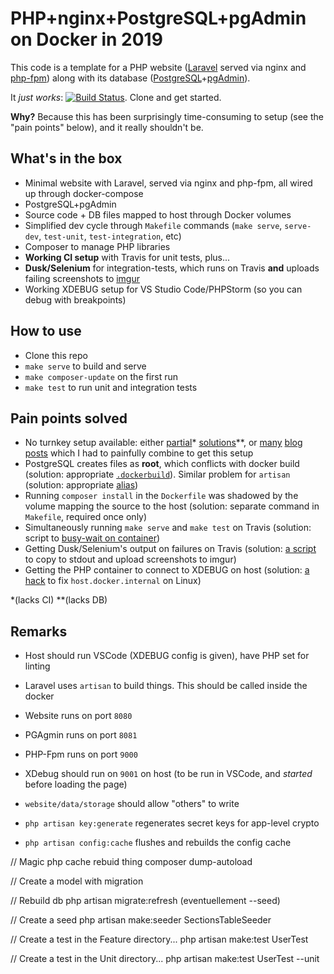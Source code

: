 # PHP+nginx+PostgreSQL+pgAdmin on Docker in 2019 

This code is a template for a PHP website ([Laravel](https://laravel.com/) served via nginx and [php-fpm](https://php-fpm.org/)) along with its database ([PostgreSQL](https://www.postgresql.org)+[pgAdmin](https://www.pgadmin.org/)).

It *just works*: [![Build Status](https://travis-ci.com/lbarman/Laravel-PHP-nginx-PostgreSQL-pgAdmin-Docker.svg?branch=master)](https://travis-ci.com/lbarman/Laravel-PHP-nginx-PostgreSQL-pgAdmin-Docker). Clone and get started.

**Why?** Because this has been surprisingly time-consuming to setup (see the "pain points" below), and it really shouldn't be.

## What's in the box

- Minimal website with Laravel, served via nginx and php-fpm, all wired up through docker-compose
- PostgreSQL+pgAdmin
- Source code + DB files mapped to host through Docker volumes
- Simplified dev cycle through `Makefile` commands (`make serve`, `serve-dev`, `test-unit`, `test-integration`, etc)
- Composer to manage PHP libraries
- **Working CI setup** with Travis for unit tests, plus...
- **Dusk/Selenium** for integration-tests, which runs on Travis **and** uploads failing screenshots to [imgur](https://imgur.com/)
- Working XDEBUG setup for VS Studio Code/PHPStorm (so you can debug with breakpoints)

## How to use

- Clone this repo
- `make serve` to build and serve
- `make composer-update` on the first run
- `make test` to run unit and integration tests

## Pain points solved

- No turnkey setup available: either [partial](https://github.com/thayronarrais/docker-laravel-postgres-nginx)* [solutions](https://github.com/dimadeush/docker-nginx-php-laravel)**, or [many](https://dev.to/baliachbryan/deploying-your-laravel-app-on-docker-with-nginx-and-mysql-56ni) [blog](https://www.digitalocean.com/community/tutorials/how-to-set-up-laravel-nginx-and-mysql-with-docker-compose) [posts](https://www.howtoforge.com/tutorial/dockerizing-laravel-with-nginx-mysql-and-docker-compose/) which I had to painfully combine to get this setup
- PostgreSQL creates files as **root**, which conflicts with docker build (solution: appropriate [`.dockerbuild`](.dockerbuild)). Similar problem for `artisan` (solution: appropriate [alias](./artisan))
- Running `composer install` in the `Dockerfile` was shadowed by the volume mapping the source to the host (solution: separate command in `Makefile`, required once only)
- Simultaneously running `make serve` and `make test` on Travis (solution: script to [busy-wait on container](./utils/wait-for-docker-container.sh))
- Getting Dusk/Selenium's output on failures on Travis (solution: [a script](./utils/dusk-failure-report.sh) to copy to stdout and upload screenshots to imgur)
- Getting the PHP container to connect to XDEBUG on host (solution: [a hack](./utils/fix-host-docker.sh) to fix `host.docker.internal` on Linux)

*(lacks CI) **(lacks DB)

## Remarks

- Host should run VSCode (XDEBUG config is given), have PHP set for linting

- Laravel uses `artisan` to build things. This should be called inside the docker

- Website runs on port `8080`
- PGAgmin runs on port `8081`
- PHP-Fpm runs on port `9000`
- XDebug should run on `9001` on host (to be run in VSCode, and *started* before loading the page)

- `website/data/storage` should allow "others" to write

- `php artisan key:generate` regenerates secret keys for app-level crypto
- `php artisan config:cache` flushes and rebuilds the config cache

// Magic php cache rebuid thing
composer dump-autoload

// Create a model with migration


// Rebuild db
php artisan migrate:refresh (eventuellement --seed)

// Create a seed
php artisan make:seeder SectionsTableSeeder


// Create a test in the Feature directory...
php artisan make:test UserTest

// Create a test in the Unit directory...
php artisan make:test UserTest --unit


